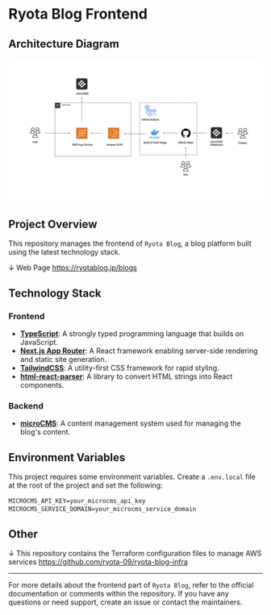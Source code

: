 # Ryota Blog Frontend

## Architecture Diagram

![Architecture Diagram](./public/ryotablog-front.jpeg)

## Project Overview

This repository manages the frontend of `Ryota Blog`, a blog platform built using the latest technology stack.

↓ Web Page
https://ryotablog.jp/blogs

## Technology Stack

### Frontend

- **[TypeScript](https://www.typescriptlang.org/)**: A strongly typed programming language that builds on JavaScript.
- **[Next.js App Router](https://nextjs.org/docs)**: A React framework enabling server-side rendering and static site generation.
- **[TailwindCSS](https://tailwindcss.com/)**: A utility-first CSS framework for rapid styling.
- **[html-react-parser](https://github.com/remarkablemark/html-react-parser)**: A library to convert HTML strings into React components.

### Backend

- **[microCMS](https://microcms.io/)**: A content management system used for managing the blog's content.

## Environment Variables

This project requires some environment variables. Create a `.env.local` file at the root of the project and set the following:

```
MICROCMS_API_KEY=your_microcms_api_key
MICROCMS_SERVICE_DOMAIN=your_microcms_service_domain
```

## Other

↓ This repository contains the Terraform configuration files to manage AWS services
https://github.com/ryota-09/ryota-blog-infra

---

For more details about the frontend part of `Ryota Blog`, refer to the official documentation or comments within the repository. If you have any questions or need support, create an issue or contact the maintainers.